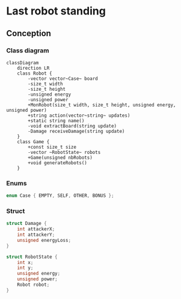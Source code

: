 # Last robot standing

## Conception
### Class diagram
```mermaid
classDiagram
	direction LR
	class Robot {
		-vector vector~Case~ board
		-size_t width
		-size_t height
		-unsigned energy
		-unsigned power
		+MonRobot(size_t width, size_t height, unsigned energy, unsigned power)
		+string action(vector~string~ updates)
		+static string name()
		-void extractBoard(string update)
		-Damage receiveDamage(string update)
	}
	class Game {
		+const size_t size
		-vector ~RobotState~ robots
		+Game(unsigned nbRobots)
		+void generateRobots()
	}
```

### Enums
```cpp
enum Case { EMPTY, SELF, OTHER, BONUS };
```

### Struct
```cpp
struct Damage {
	int attackerX;
	int attackerY;
	unsigned energyLoss;
}
```

```cpp
struct RobotState {
	int x;
	int y;
	unsigned energy;
	unsigned power;
	Robot robot;
}
```
